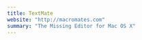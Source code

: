 ```yaml
---
title: TextMate
website: "http://macromates.com"
summary: "The Missing Editor for Mac OS X"
---
```

